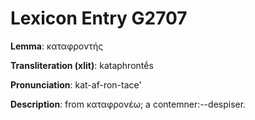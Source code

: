 # Lexicon Entry G2707

**Lemma**: καταφροντής

**Transliteration (xlit)**: kataphrontḗs

**Pronunciation**: kat-af-ron-tace'

**Description**:
from καταφρονέω; a contemner:--despiser.
